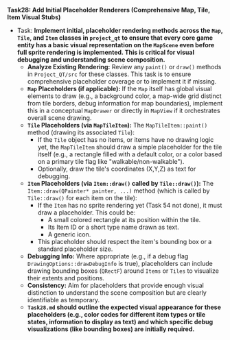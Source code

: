 **Task28: Add Initial Placeholder Renderers (Comprehensive Map, Tile, Item Visual Stubs)**
- Task: **Implement initial, placeholder rendering methods across the `Map`, `Tile`, and `Item` classes in `project_qt` to ensure that every core game entity has a basic visual representation on the `MapScene` even before full sprite rendering is implemented. This is critical for visual debugging and understanding scene composition.**
    - **Analyze Existing Rendering:** Review any `paint()` or `draw()` methods in `Project_QT/src` for these classes. This task is to ensure comprehensive placeholder coverage or to implement it if missing.
    - **`Map` Placeholders (if applicable):** If the `Map` itself has global visual elements to draw (e.g., a background color, a map-wide grid distinct from tile borders, debug information for map boundaries), implement this in a conceptual `MapDrawer` or directly in `MapView` if it orchestrates overall scene drawing.
    - **`Tile` Placeholders (via `MapTileItem`):** The `MapTileItem::paint()` method (drawing its associated `Tile`):
        -   If the `Tile` object has no items, or items have no drawing logic yet, the `MapTileItem` should draw a simple placeholder for the tile itself (e.g., a rectangle filled with a default color, or a color based on a primary tile flag like "walkable/non-walkable").
        -   Optionally, draw the tile's coordinates (X,Y,Z) as text for debugging.
    - **`Item` Placeholders (via `Item::draw()` called by `Tile::draw()`):** The `Item::draw(QPainter* painter, ...)` method (which is called by `Tile::draw()` for each item on the tile):
        -   If the `Item` has no sprite rendering yet (Task 54 not done), it must draw a placeholder. This could be:
            -   A small colored rectangle at its position within the tile.
            -   Its Item ID or a short type name drawn as text.
            -   A generic icon.
        -   This placeholder should respect the item's bounding box or a standard placeholder size.
    - **Debugging Info:** Where appropriate (e.g., if a debug flag `DrawingOptions::drawDebugInfo` is true), placeholders can include drawing bounding boxes (`QRectF`) around `Items` or `Tiles` to visualize their extents and positions.
    - **Consistency:** Aim for placeholders that provide enough visual distinction to understand the scene composition but are clearly identifiable as temporary.
    - **`Task28.md` should outline the expected visual appearance for these placeholders (e.g., color codes for different item types or tile states, information to display as text) and which specific debug visualizations (like bounding boxes) are initially required.**
